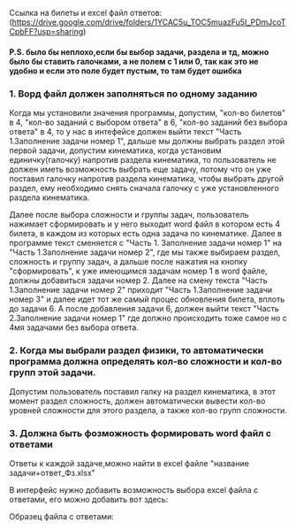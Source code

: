 Ссылка на билеты и excel файл ответов:
(https://drive.google.com/drive/folders/1YCAC5u_TOC5muazFu5I_PDmJcoTCpbFF?usp=sharing)

#### P.S. было бы неплохо,если бы выбор задачи, раздела и тд, можно было бы ставить галочками, а не полем с 1 или 0, так как это не удобно и если это поле будет пустым, то там будет ошибка

### 1. Ворд файл должен заполняться по одному заданию

Когда мы установили значения программы, допустим, "кол-во билетов" в 4, "кол-во заданий с выбором ответа" в 6, "кол-во заданий без выбора ответа" в 4, то у нас в интефейсе должен выйти текст "Часть 1.Заполнение задачи номер 1", дальше мы должны выбрать раздел этой первой задачи, допустим кинематика, когда установим единичку(галочку) напротив раздела кинематика, то пользователь не должен иметь возможность выбрать еще задачу, потому что он уже поставил галочку напротив раздела кинематика, чтобы выбрать другой раздел, ему необходимо снять сначала галочку с уже установленного раздела кинематика. 

Далее после выбора сложности и группы задач, пользователь нажимает сформировать и у него выходит word файл в котором есть 4 билета, в каждом из которых есть одна задача по кинематике. Далее в программе текст сменяется с "Часть 1. Заполнение задачи номер 1" на "Часть 1.Заполнение задачи номер 2", где мы также выбираем раздел, сложность и группу задач, а дальше после нажатия на кнопку "сформировать", к уже имеющимся задачам номер 1 в word файле, должны добавиться задачи номер 2. Далее на смену текста "Часть 1.Заполнение задачи номер 2" приходит "Часть 1.Заполнение задачи номер 3" и далее идет тот же самый процес обновления билета, вплоть до задачи 6. А после добавления задачи 6, должен выйти текст "Часть 2.Заполнение задачи номер 1" где должно происходить тоже самое но с 4мя задачами без выбора ответа.

### 2. Когда мы выбрали раздел физики, то автоматически программа должна определять кол-во сложности и кол-во групп этой задачи.

Допустим пользователь поставил галку на раздел кинематика, в этот момент раздел сложность, должен автоматически вывести кол-во уровней сложности для этого раздела, а также кол-во групп сложности. 

### 3. Должна быть фозможность формировать word файл с ответами

Ответы к каждой задаче,можно найти в excel файле "название задачи+ответ_Фз.xlsx"

В интерфейс нужно добавить возможность выбора excel файла с ответами, его можно добавить вот здесь:
<a src="2.png"></a>

Образец файла с ответами:
<a src="4.png"></a>
